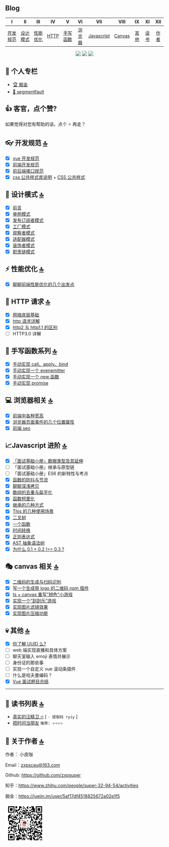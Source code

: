 ## Blog

|            Ⅰ            |            Ⅱ            |            Ⅲ            |          Ⅳ           |              Ⅴ              |           VI            |               VII                |           VIII           |       IX        |         XI          |         XII         |
| :---------------------: | :---------------------: | :---------------------: | :------------------: | :-------------------------: | :---------------------: | :------------------------------: | :----------------------: | :-------------: | :-----------------: | :-----------------: |
| [开发规范](#-开发规范-) | [设计模式](#-设计模式-) | [性能优化](#-性能优化-) | [HTTP](#-http-请求-) | [手写函数](#-手写函数系列-) | [浏览器](#-浏览器相关-) | [Javascript](#-javascript-进阶-) | [Canvas](#-canvas-相关-) | [其他](#-其他-) | [读书](#-读书列表-) | [作者](#-关于作者-) |

<div align='center'>

![](https://img.shields.io/badge/Author-%E5%B0%8F%E7%9A%AE%E5%92%96-blue.svg)
![](https://img.shields.io/badge/Category-FrontEnd-red.svg)
![](https://img.shields.io/badge/license-MIT-yellowgreen.svg)

</div>

## 📕 个人专栏

-   [🏆 掘金](https://juejin.im/user/5af17df4518825672a02e1f5/posts)
-   [🎪 segmentfault](https://segmentfault.com/u/suporka)

## 👍 客官，点个赞?

如果觉得对您有帮助的话，点个 ⭐ 再走？

## 👓 开发规范 [🔝](#blog)

-   [x] [vue 开发规范](./work/Vue开发规范.md)
-   [x] [前端开发规范](./work/前端开发规范.md)
-   [x] [前后端接口规范](./work/前后端接口规范.md)
-   [x] [css 公共样式库说明](./work/CSS公共样式库.md) + [CSS 公共样式](./work/index.css)

## 🎨 设计模式 [🔝](#blog)

-   [x] [前言](./设计模式/前言.md)
-   [x] [单例模式](./设计模式/单例模式.md)
-   [x] [发布订阅者模式](./设计模式/发布订阅者模式.md)
-   [x] [工厂模式](./设计模式/工厂模式.md)
-   [x] [观察者模式](./设计模式/观察者模式.md)
-   [x] [适配器模式](./设计模式/适配器模式.md)
-   [x] [装饰者模式](./设计模式/装饰者模式.md)
-   [x] [职责链模式](./设计模式/职责链模式.md)

## ⚡ 性能优化 [🔝](#blog)

-   [x] [聊聊前端性能优化的几个出发点](./front-ent/前端性能优化.md)

## 🙏 HTTP 请求 [🔝](#blog)

-   [x] [网络底层基础](https://github.com/zxpsuper/daily-question/blob/master/front_end/%E6%B5%8F%E8%A7%88%E5%99%A8/%E7%BD%91%E7%BB%9C%E5%BA%95%E5%B1%82%E5%9F%BA%E7%A1%80.md)
-   [x] [http 请求详解](./front-ent/HTTP请求详解.md)
-   [x] [http2 与 http1.1 的区别](https://github.com/zxpsuper/daily-question/blob/master/front_end/%E6%B5%8F%E8%A7%88%E5%99%A8/HTTP2%E4%B8%8EHTTP1.1%E7%9A%84%E5%8C%BA%E5%88%AB.md)
-   [ ] HTTP3.0 详解

## 🙋 手写函数系列 [🔝](#blog)

-   [x] [手动实现 call、apply、bind](./js/makeFunction/手动实现call_apply_bind.md)
-   [x] [手动实现一个 evenemitter](./js/makeFunction/手动实现一个EventEmitter.md)
-   [x] [手动实现一个 new 函数](./js/makeFunction/手动实现一个new函数.md)
-   [x] [手动实现 promise](./js/makeFunction/手动实现promise.md)

## 💻 浏览器相关 [🔝](#blog)

-   [x] [前端中各种宽高](./front-ent/前端中各种宽高.md)
-   [x] [浏览器页面事件的几个位置属性](./front-ent/事件的几个位置属性.md)
-   [x] [前端 seo](./front-ent/前端SEO.md)

## 📈Javascript 进阶 [🔝](#blog)
-   [x] [「面试基础小册」数据类型及其延伸](./js/数据类型及其延伸.md)
-   [ ] 「面试基础小册」继承与原型链
-   [ ] 「面试基础小册」ES6 的新特性与考点
-   [x] [函数的防抖与节流](./js/函数防抖与节流.md)
-   [x] [聊聊深浅拷贝](./js/聊聊深浅拷贝.md)
-   [x] [数组的去重与扁平化](./js/数组的去重与扁平化.md)
-   [x] [函数柯里化](./js/函数柯里化.md)
-   [x] [继承的几种方式](./js/继承的几种方式.md)
-   [x] [This 的几种使用场景](./js/this的几种使用场景.md)
-   [x] [二叉树](./js/BinaryTree.js)
-   [x] [一个函数](./js/一个函数.md)
-   [x] [时间转换](./js/时间转换.md)
-   [x] [正则表达式](./js/正则表达式.md)
-   [x] [AST 抽象语法树](https://github.com/zxpsuper/daily-question/blob/master/front_end/javascript/AST%E6%8A%BD%E8%B1%A1%E8%AF%AD%E6%B3%95%E6%A0%91.md)
-   [x] [为什么 0.1 + 0.2 !== 0.3 ?](https://github.com/zxpsuper/daily-question/blob/master/front_end/javascript/IEEE-754%E7%B2%BE%E5%BA%A6%E9%97%AE%E9%A2%98.md)

## 🎭 canvas 相关 [🔝](#blog)

-   [x] [二维码的生成与扫码识别](https://juejin.im/post/5d00b3626fb9a07ed74076a9)
-   [x] [写一个生成带 logo 的二维码 npm 插件](https://juejin.im/post/5d1c461f6fb9a07f070e4768)
-   [x] [ts + canvas 重写”辨色“小游戏](https://juejin.im/post/5d22af2b6fb9a07ea7133361)
-   [x] [实现一个“刮刮乐”游戏](https://juejin.im/post/5d664786f265da03ee6a694f)
-   [x] [实现图片滤镜效果](https://juejin.im/post/5dfb15b96fb9a016164362b2)
-   [x] [实现图片压缩功能](https://juejin.im/post/5e4e75c8518825493c7b52a3)

## 💀 其他 [🔝](#blog)
-   [x] [你了解 UUID 么?](./js/uuid.md)
-   [ ] web 端实现直播和具体方案
-   [ ] 聊天室输入 emoji 表情并展示
-   [ ] 身份证的那些事
-   [ ] 实现一个自定义 vue 滚动条插件
-   [ ] 什么是哈夫曼编码？
-   [x] [Vue 面试题目总结](./other/vue.md)

---

## 📙 读书列表 [🔝](#blog)

-   [真实的汪精卫 🔥](https://pan.baidu.com/s/1O3H1RE7OwBeErckt6NNs5w) [ `· 提取码 ryiy` ]
-   [把时间当朋友](https://github.com/xiaolai/time-as-a-friend) `推荐: ⭐⭐⭐⭐`

## 👦 关于作者 [🔝](#blog)

作者： 小皮咖

Email：zxpscau@163.com

Github: https://github.com/zxpsuper

知乎：https://www.zhihu.com/people/super-32-94-54/activities

掘金：https://juejin.im/user/5af17df4518825672a02e1f5

<img src="https://raw.githubusercontent.com/zxpsuper/picture/master/suporka.jpg" width="25%" height="25%" title="我的微信公众号——“小皮咖”" alt="我的微信公众号——'小皮咖'"/>
